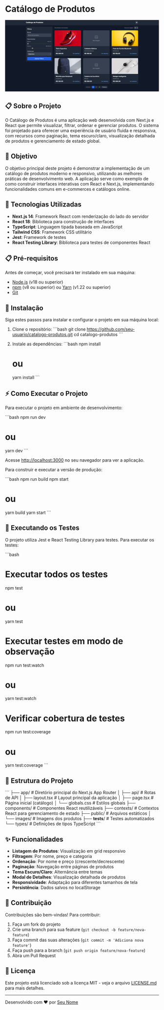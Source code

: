 # Catálogo de Produtos

![Catálogo de Produtos](public/images/screenshot.png)

## 📋 Sobre o Projeto

O Catálogo de Produtos é uma aplicação web desenvolvida com Next.js e React que permite visualizar, filtrar, ordenar e gerenciar produtos. O sistema foi projetado para oferecer uma experiência de usuário fluida e responsiva, com recursos como paginação, tema escuro/claro, visualização detalhada de produtos e gerenciamento de estado global.

## 🎯 Objetivo

O objetivo principal deste projeto é demonstrar a implementação de um catálogo de produtos moderno e responsivo, utilizando as melhores práticas de desenvolvimento web. A aplicação serve como exemplo de como construir interfaces interativas com React e Next.js, implementando funcionalidades comuns em e-commerces e catálogos online.

## 🚀 Tecnologias Utilizadas

- **Next.js 14**: Framework React com renderização do lado do servidor
- **React 18**: Biblioteca para construção de interfaces
- **TypeScript**: Linguagem tipada baseada em JavaScript
- **Tailwind CSS**: Framework CSS utilitário
- **Jest**: Framework de testes
- **React Testing Library**: Biblioteca para testes de componentes React

## 📋 Pré-requisitos

Antes de começar, você precisará ter instalado em sua máquina:

- [Node.js](https://nodejs.org/) (v18 ou superior)
- [npm](https://www.npmjs.com/) (v8 ou superior) ou [Yarn](https://yarnpkg.com/) (v1.22 ou superior)
- [Git](https://git-scm.com/)

## 🔧 Instalação

Siga estes passos para instalar e configurar o projeto em sua máquina local:

1. Clone o repositório:
   \`\`\`bash
   git clone https://github.com/seu-usuario/catalogo-produtos.git
   cd catalogo-produtos
   \`\`\`

2. Instale as dependências:
   \`\`\`bash
   npm install
   # ou
   yarn install
   \`\`\`

## ⚡ Como Executar o Projeto

Para executar o projeto em ambiente de desenvolvimento:

\`\`\`bash
npm run dev
# ou
yarn dev
\`\`\`

Acesse [http://localhost:3000](http://localhost:3000) no seu navegador para ver a aplicação.

Para construir e executar a versão de produção:

\`\`\`bash
npm run build
npm start
# ou
yarn build
yarn start
\`\`\`

## 🧪 Executando os Testes

O projeto utiliza Jest e React Testing Library para testes. Para executar os testes:

\`\`\`bash
# Executar todos os testes
npm test
# ou
yarn test

# Executar testes em modo de observação
npm run test:watch
# ou
yarn test:watch

# Verificar cobertura de testes
npm run test:coverage
# ou
yarn test:coverage
\`\`\`

## 📁 Estrutura do Projeto

\`\`\`
├── app/                  # Diretório principal do Next.js App Router
│   ├── api/              # Rotas de API
│   ├── layout.tsx        # Layout principal da aplicação
│   ├── page.tsx          # Página inicial (catálogo)
│   └── globals.css       # Estilos globais
├── components/           # Componentes React reutilizáveis
├── contexts/             # Contextos React para gerenciamento de estado
├── public/               # Arquivos estáticos
│   └── images/           # Imagens dos produtos
├── __tests__/            # Testes automatizados
└── types/                # Definições de tipos TypeScript
\`\`\`

## ✨ Funcionalidades

- **Listagem de Produtos**: Visualização em grid responsivo
- **Filtragem**: Por nome, preço e categoria
- **Ordenação**: Por nome e preço (crescente/decrescente)
- **Paginação**: Navegação entre páginas de produtos
- **Tema Escuro/Claro**: Alternância entre temas
- **Modal de Detalhes**: Visualização detalhada de produtos
- **Responsividade**: Adaptação para diferentes tamanhos de tela
- **Persistência**: Dados salvos no localStorage

## 🤝 Contribuição

Contribuições são bem-vindas! Para contribuir:

1. Faça um fork do projeto
2. Crie uma branch para sua feature (`git checkout -b feature/nova-feature`)
3. Faça commit das suas alterações (`git commit -m 'Adiciona nova feature'`)
4. Faça push para a branch (`git push origin feature/nova-feature`)
5. Abra um Pull Request

## 📄 Licença

Este projeto está licenciado sob a licença MIT - veja o arquivo [LICENSE.md](LICENSE.md) para mais detalhes.

---

Desenvolvido com ❤️ por [Seu Nome](https://github.com/seu-usuario)
